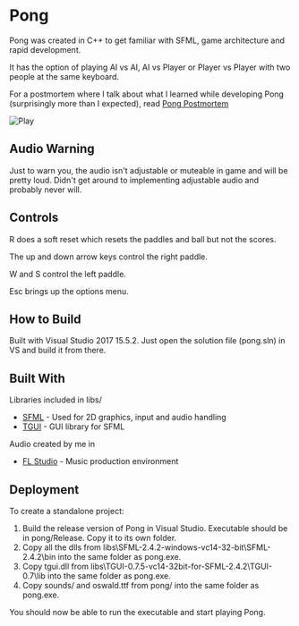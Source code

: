 # Pong
Pong was created in C++ to get familiar with SFML, game architecture and rapid development.

It has the option of playing AI vs AI, AI vs Player or Player vs Player with two people at the same keyboard.

For a postmortem where I talk about what I learned while developing Pong (surprisingly more than I expected), read [Pong Postmortem](http://www.josephcmontgomery.com/blog/postmortem-pong)

![Play](http://www.josephcmontgomery.com/uploads/4/5/8/3/45834621/pong-fixed-orig_orig.gif)

## Audio Warning
Just to warn you, the audio isn't adjustable or muteable in game and will be pretty loud. Didn't get around to implementing adjustable audio and probably never will.

## Controls
R does a soft reset which resets the paddles and ball but not the scores.

The up and down arrow keys control the right paddle.

W and S control the left paddle.

Esc brings up the options menu.

## How to Build
Built with Visual Studio 2017 15.5.2. Just open the solution file (pong.sln) in VS and build it from there. 

## Built With
Libraries included in libs/

* [SFML](https://www.sfml-dev.org/) - Used for 2D graphics, input and audio handling
* [TGUI](https://tgui.eu/) - GUI library for SFML

Audio created by me in
* [FL Studio](https://www.image-line.com/flstudio/) - Music production environment

## Deployment
To create a standalone project:

1. Build the release version of Pong in Visual Studio. Executable should be in pong/Release. Copy it to its own folder.
2. Copy all the dlls from libs\SFML-2.4.2-windows-vc14-32-bit\SFML-2.4.2\bin into the same folder as pong.exe.
3. Copy tgui.dll from libs\TGUI-0.7.5-vc14-32bit-for-SFML-2.4.2\TGUI-0.7\lib into the same folder as pong.exe.
4. Copy sounds/ and oswald.ttf from pong/ into the same folder as pong.exe.

You should now be able to run the executable and start playing Pong.
